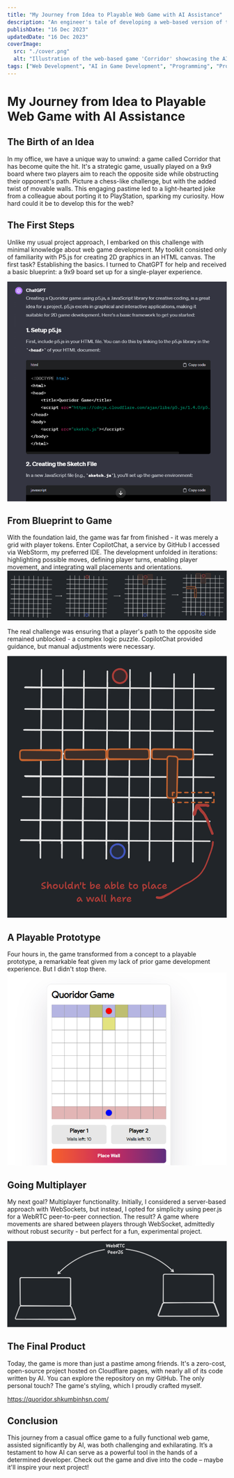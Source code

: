 ```yaml
---
title: "My Journey from Idea to Playable Web Game with AI Assistance"
description: "An engineer's tale of developing a web-based version of the office-favorite game 'Corridor' using AI tools like ChatGPT and CopilotChat."
publishDate: "16 Dec 2023"
updatedDate: "16 Dec 2023"
coverImage:
  src: "./cover.png"
  alt: "Illustration of the web-based game 'Corridor' showcasing the AI-assisted development process"
tags: ["Web Development", "AI in Game Development", "Programming", "Project Journey"]
---
```


# My Journey from Idea to Playable Web Game with AI Assistance

## The Birth of an Idea

In my office, we have a unique way to unwind: a game called Corridor that has become quite the hit. It's a strategic game, usually played on a 9x9 board where two players aim to reach the opposite side while obstructing their opponent's path. Picture a chess-like challenge, but with the added twist of movable walls. This engaging pastime led to a light-hearted joke from a colleague about porting it to PlayStation, sparking my curiosity. How hard could it be to develop this for the web?

## The First Steps

Unlike my usual project approach, I embarked on this challenge with minimal knowledge about web game development. My toolkit consisted only of familiarity with P5.js for creating 2D graphics in an HTML canvas. The first task? Establishing the basics. I turned to ChatGPT for help and received a basic blueprint: a 9x9 board set up for a single-player experience.

![Original chat of the ChatGPT response](./img.png)

## From Blueprint to Game

With the foundation laid, the game was far from finished - it was merely a grid with player tokens. Enter CopilotChat, a service by GitHub I accessed via WebStorm, my preferred IDE. The development unfolded in iterations: highlighting possible moves, defining player turns, enabling player movement, and integrating wall placements and orientations.
![img_1.png](./img_1.png)

The real challenge was ensuring that a player's path to the opposite side remained unblocked - a complex logic puzzle. CopilotChat provided guidance, but manual adjustments were necessary.

![img_3.png](./img_3.png)
## A Playable Prototype

Four hours in, the game transformed from a concept to a playable prototype, a remarkable feat given my lack of prior game development experience. But I didn't stop there.
![img_4.png](./img_4.png)

## Going Multiplayer

My next goal? Multiplayer functionality. Initially, I considered a server-based approach with WebSockets, but instead, I opted for simplicity using peer.js for a WebRTC peer-to-peer connection. The result? A game where movements are shared between players through WebSocket, admittedly without robust security - but perfect for a fun, experimental project.

![img_5.png](./img_5.png)

## The Final Product

Today, the game is more than just a pastime among friends. It's a zero-cost, open-source project hosted on Cloudflare pages, with nearly all of its code written by AI. You can explore the repository on my GitHub. The only personal touch? The game's styling, which I proudly crafted myself.

https://quoridor.shkumbinhsn.com/

## Conclusion

This journey from a casual office game to a fully functional web game, assisted significantly by AI, was both challenging and exhilarating. It’s a testament to how AI can serve as a powerful tool in the hands of a determined developer. Check out the game and dive into the code – maybe it'll inspire your next project!

